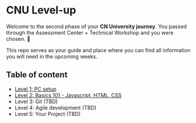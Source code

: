 # CNU Level-up

Welcome to the second phase of your **CN University journey**. You passed through the Assessment Center + Technical Workshop and you were chosen. 🥇

This repo serves as your guide and place where you can find all information you will need in the upcoming weeks.

## Table of content

- [Level 1: PC setup](./Level%201)
- [Level 2: Basics 101 - Javascript, HTML, CSS](./Level%202)
- Level 3: Git (TBD)
- Level 4: Agile development (TBD)
- Level 5: Your Project (TBD)
